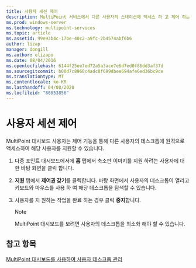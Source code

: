 ```yaml
---
title: 사용자 세션 제어
description: MultiPoint 서비스에서 다른 사용자의 스테이션에 액세스 하 고 제어 하는 방법을 알아봅니다.
ms.prod: windows-server
ms.technology: multipoint-services
ms.topic: article
ms.assetid: 99e93b4c-17be-40c2-a9fc-2b4574abf6b6
author: lizap
manager: dongill
ms.author: elizapo
ms.date: 08/04/2016
ms.openlocfilehash: 6144f25ee7ed72a5a3ace7e6d7ed0f86dd3af37d
ms.sourcegitcommit: b00d7c8968c4adc8f699dbee694afe6ed36bc9de
ms.translationtype: MT
ms.contentlocale: ko-KR
ms.lasthandoff: 04/08/2020
ms.locfileid: "80853856"
---
```

# <a name="take-control-of-a-user-session"></a>사용자 세션 제어
MultiPoint 대시보드 사용자는 제어 기능을 통해 다른 사용자의 데스크톱에 원격으로 액세스하여 해당 사용자를 지원할 수 있습니다.  
  
1.  다중 포인트 대시보드에서에 **홈** 탭에서 축소판 이미지를 지원 하려는 사용자에 대 한 바탕 화면을 클릭 합니다.  
  
2.  **지원** 탭에서 **제어권 갖기**를 클릭합니다. 바탕 화면에서 사용자의 데스크톱이 열리고 키보드와 마우스를 사용 하 여 해당 데스크톱을 탐색할 수 있습니다.  
  
3.  사용자를 지 원하는 작업을 완료 하는 경우 클릭 **중지**합니다.  
  
    > [!NOTE]  
    > MultiPoint 대시보드를 보려면 사용자의 데스크톱을 최소화 해야 할 수 있습니다.  
  
## <a name="see-also"></a>참고 항목  
[MultiPoint 대시보드를 사용하여 사용자 데스크톱 관리](Manage-User-Desktops-Using-MultiPoint-Dashboard.md)  
  
